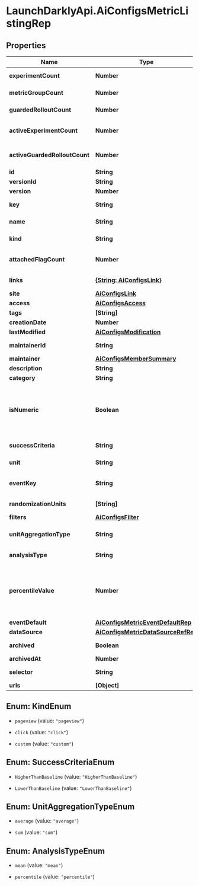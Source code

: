 # LaunchDarklyApi.AiConfigsMetricListingRep

## Properties

Name | Type | Description | Notes
------------ | ------------- | ------------- | -------------
**experimentCount** | **Number** | The number of experiments using this metric | [optional] 
**metricGroupCount** | **Number** | The number of metric groups using this metric | [optional] 
**guardedRolloutCount** | **Number** | The number of guarded rollouts using this metric | [optional] 
**activeExperimentCount** | **Number** | The number of active experiments using this metric | [optional] 
**activeGuardedRolloutCount** | **Number** | The number of active guarded rollouts using this metric | [optional] 
**id** | **String** | The ID of this metric | 
**versionId** | **String** | The version ID of the metric | 
**version** | **Number** | Version of the metric | [optional] 
**key** | **String** | A unique key to reference the metric | 
**name** | **String** | A human-friendly name for the metric | 
**kind** | **String** | The kind of event the metric tracks | 
**attachedFlagCount** | **Number** | The number of feature flags currently attached to this metric | [optional] 
**links** | [**{String: AiConfigsLink}**](AiConfigsLink.md) | The location and content type of related resources | 
**site** | [**AiConfigsLink**](AiConfigsLink.md) |  | [optional] 
**access** | [**AiConfigsAccess**](AiConfigsAccess.md) |  | [optional] 
**tags** | **[String]** | Tags for the metric | 
**creationDate** | **Number** |  | 
**lastModified** | [**AiConfigsModification**](AiConfigsModification.md) |  | [optional] 
**maintainerId** | **String** | The ID of the member who maintains this metric | [optional] 
**maintainer** | [**AiConfigsMemberSummary**](AiConfigsMemberSummary.md) |  | [optional] 
**description** | **String** | Description of the metric | [optional] 
**category** | **String** | The category of the metric | [optional] 
**isNumeric** | **Boolean** | For custom metrics, whether to track numeric changes in value against a baseline (&lt;code&gt;true&lt;/code&gt;) or to track a conversion when an end user takes an action (&lt;code&gt;false&lt;/code&gt;). | [optional] 
**successCriteria** | **String** | For custom metrics, the success criteria | [optional] 
**unit** | **String** | For numeric custom metrics, the unit of measure | [optional] 
**eventKey** | **String** | For custom metrics, the event key to use in your code | [optional] 
**randomizationUnits** | **[String]** | An array of randomization units allowed for this metric | [optional] 
**filters** | [**AiConfigsFilter**](AiConfigsFilter.md) |  | [optional] 
**unitAggregationType** | **String** | The method by which multiple unit event values are aggregated | [optional] 
**analysisType** | **String** | The method for analyzing metric events | [optional] 
**percentileValue** | **Number** | The percentile for the analysis method. An integer denoting the target percentile between 0 and 100. Required when &lt;code&gt;analysisType&lt;/code&gt; is &lt;code&gt;percentile&lt;/code&gt;. | [optional] 
**eventDefault** | [**AiConfigsMetricEventDefaultRep**](AiConfigsMetricEventDefaultRep.md) |  | [optional] 
**dataSource** | [**AiConfigsMetricDataSourceRefRep**](AiConfigsMetricDataSourceRefRep.md) |  | [optional] 
**archived** | **Boolean** | Whether the metric version is archived | [optional] 
**archivedAt** | **Number** |  | [optional] 
**selector** | **String** | For click metrics, the CSS selectors | [optional] 
**urls** | **[Object]** |  | [optional] 



## Enum: KindEnum


* `pageview` (value: `"pageview"`)

* `click` (value: `"click"`)

* `custom` (value: `"custom"`)





## Enum: SuccessCriteriaEnum


* `HigherThanBaseline` (value: `"HigherThanBaseline"`)

* `LowerThanBaseline` (value: `"LowerThanBaseline"`)





## Enum: UnitAggregationTypeEnum


* `average` (value: `"average"`)

* `sum` (value: `"sum"`)





## Enum: AnalysisTypeEnum


* `mean` (value: `"mean"`)

* `percentile` (value: `"percentile"`)




